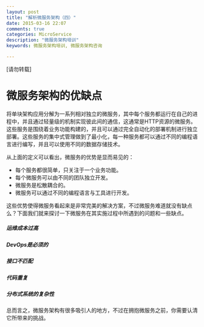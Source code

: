 ```yaml
---
layout: post
title: "解析微服务架构（四）"
date: 2015-03-16 22:07
comments: true
categories: MicroService
description: "微服务架构培训"
keywords: 微服务架构培训, 微服务架构咨询

---
```


[请勿转载]

# 微服务架构的优缺点

将单块架构应用分解为一系列相对独立的微服务，其中每个服务都运行在自己的进程中，并且通过轻量级的机制实现彼此间的通信，这通常是HTTP资源的微服务。这些服务是围绕着业务功能构建的，并且可以通过完全自动化的部署机制进行独立部署。这些服务的集中式管理做到了最小化，每一种服务都可以通过不同的编程语言进行编写，并且可以使用不同的数据存储技术。

<!-- More -->

从上面的定义可以看出，微服务的优势是显而易见的：

  - 每个服务都很简单，只关注于一个业务功能。
  - 每个微服务可以由不同的团队独立开发。
  - 微服务是松散耦合的。
  - 微服务可以通过不同的编程语言与工具进行开发。   

这些优势使得微服务看起来是非常完美的解决方案，不过微服务难道就没有缺点么？下面我们就来探讨一下微服务在其实施过程中所遇到的问题和一些缺点。

##### 运维成本过高
##### DevOps是必须的
##### 接口不匹配
##### 代码重复
##### 分布式系统的复杂性


总而言之，微服务架构有很多吸引人的地方，不过在拥抱微服务之前，你需要认清它所带来的挑战。

